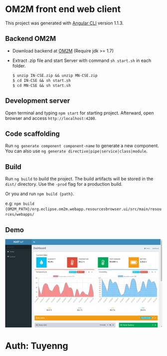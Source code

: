 # OM2M front end web client 

This project was generated with [Angular CLI](https://github.com/angular/angular-cli) version 1.1.3.

## Backend OM2M

- Download backend at [OM2M](https://github.com/giatuyentiensinh/OM2M) (Require jdk >= 1.7)
- Extract .zip file and start Server with command `sh start.sh` in each folder.

  ```
  $ unzip IN-CSE.zip && unzip MN-CSE.zip
  $ cd IN-CSE && sh start.sh
  $ cd MN-CSE && sh start.sh
  ```

## Development server

Open terminal and typing `npm start` for starting project. Afterward, open browser and access `http://localhost:4200`.

## Code scaffolding

Run `ng generate component component-name` to generate a new component. You can also use `ng generate directive|pipe|service|class|module`.

## Build

Run `ng build` to build the project. The build artifacts will be stored in the `dist/` directory. Use the `-prod` flag for a production build. 

Or you and run `npm build {path}`.

e.g: `npm build {OM2M_PATH}/org.eclipse.om2m.webapp.resourcesbrowser.ui/src/main/resources/webapps/`

## Demo

![Demo image](./demo.png)

# Auth: Tuyenng
